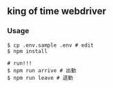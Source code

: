 ## king of time webdriver

### Usage

```
$ cp .env.sample .env # edit
$ npm install

# run!!!
$ npm run arrive # 出勤
$ npm run leave # 退勤
```
